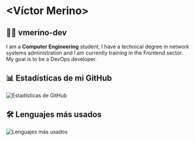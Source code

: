 # <Víctor Merino>
## 🧑‍💻 vmerino-dev
I am a **Computer Engineering** student, I have a technical degree in network systems administration and I am currently training in the Frontend sector.
My goal is to be a DevOps developer.

## 📊 Estadísticas de mi GitHub
![Estadísticas de GitHub](https://github-readme-stats.vercel.app/api?username=vmerino-dev&show_icons=true&theme=radical)

## 🛠️ Lenguajes más usados
![Lenguajes más usados](https://github-readme-stats.vercel.app/api/top-langs/?username=vmerino-dev&layout=compact&theme=radical)
<!--
**vmerino-dev/vmerino-dev** is a ✨ _special_ ✨ repository because its `README.md` (this file) appears on your GitHub profile.

Here are some ideas to get you started:

- 🔭 I’m currently working on ...
- 🌱 I’m currently learning ...
- 👯 I’m looking to collaborate on ...
- 🤔 I’m looking for help with ...
- 💬 Ask me about ...
- 📫 How to reach me: ...
- 😄 Pronouns: ...
- ⚡ Fun fact: ...
-->
